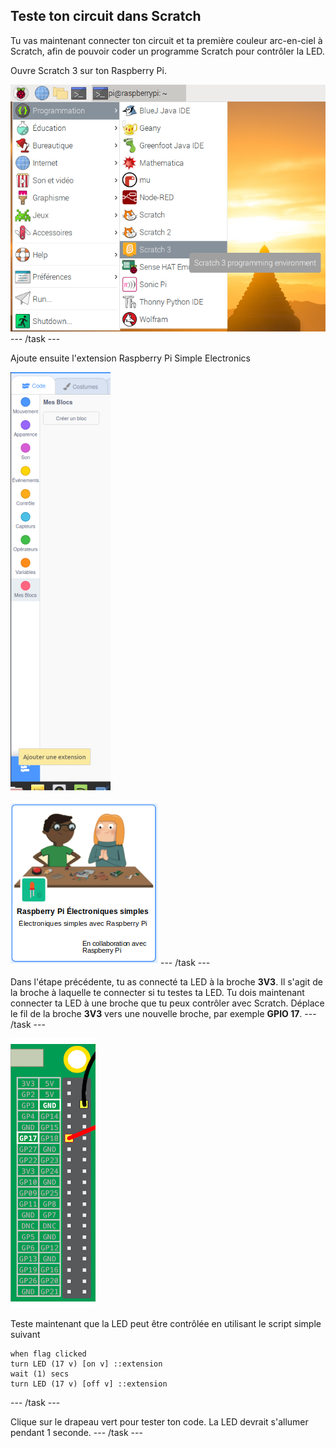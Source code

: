 ## Teste ton circuit dans Scratch

Tu vas maintenant connecter ton circuit et ta première couleur arc-en-ciel à Scratch, afin de pouvoir coder un programme Scratch pour contrôler la LED.

Ouvre Scratch 3 sur ton Raspberry Pi.

![ouvrir-scratch](images/open-scratch.png) \--- /task \---

Ajoute ensuite l'extension Raspberry Pi Simple Electronics

![ajouter extension](images/add-extension.png)

![simple-electronics](images/simple-electronics.png) \--- /task \---

Dans l'étape précédente, tu as connecté ta LED à la broche **3V3**. Il s'agit de la broche à laquelle te connecter si tu testes ta LED. Tu dois maintenant connecter ta LED à une broche que tu peux contrôler avec Scratch. Déplace le fil de la broche **3V3** vers une nouvelle broche, par exemple **GPIO 17**. \--- /task \---

![Déplacer la broche](images/movepin.png)

Teste maintenant que la LED peut être contrôlée en utilisant le script simple suivant

```blocks3
when flag clicked
turn LED (17 v) [on v] ::extension
wait (1) secs
turn LED (17 v) [off v] ::extension
```

\--- /task \---

Clique sur le drapeau vert pour tester ton code. La LED devrait s'allumer pendant 1 seconde. \--- /task \---